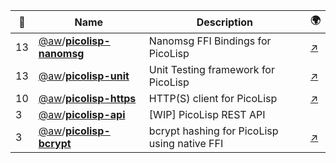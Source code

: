 |:star2: | Name | Description | 🌍|
|---|---|---|---|
|13|[@aw](https://github.com/aw)/[**picolisp-nanomsg**](https://github.com/aw/picolisp-nanomsg)|Nanomsg FFI Bindings for PicoLisp|[:arrow_upper_right:](https://picolisp.a1w.ca)|
|13|[@aw](https://github.com/aw)/[**picolisp-unit**](https://github.com/aw/picolisp-unit)|Unit Testing framework for PicoLisp|[:arrow_upper_right:](https://picolisp.a1w.ca)|
|10|[@aw](https://github.com/aw)/[**picolisp-https**](https://github.com/aw/picolisp-https)|HTTP(S) client for PicoLisp|[:arrow_upper_right:](https://picolisp.a1w.ca)|
|3|[@aw](https://github.com/aw)/[**picolisp-api**](https://github.com/aw/picolisp-api)|[WIP] PicoLisp REST API||
|3|[@aw](https://github.com/aw)/[**picolisp-bcrypt**](https://github.com/aw/picolisp-bcrypt)|bcrypt hashing for PicoLisp using native FFI|[:arrow_upper_right:](https://picolisp.a1w.ca)|

